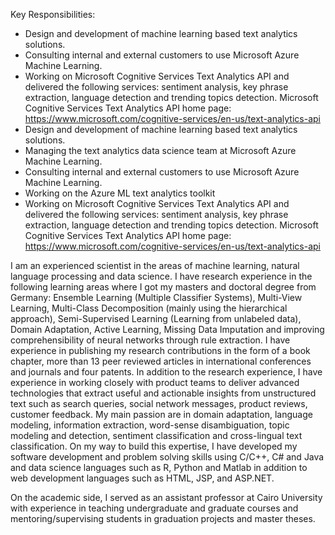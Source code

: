 Key Responsibilities:
- Design and development of machine learning based text analytics solutions.
- Consulting internal and external customers to use Microsoft Azure Machine Learning. 
- Working on Microsoft Cognitive Services Text Analytics API and delivered the following services: sentiment analysis, key phrase extraction, language detection and trending topics detection.
Microsoft Cognitive Services Text Analytics API home page:
https://www.microsoft.com/cognitive-services/en-us/text-analytics-api
- Design and development of machine learning based text analytics solutions.
- Managing the text analytics data science team at Microsoft Azure Machine Learning. 
- Consulting internal and external customers to use Microsoft Azure Machine Learning. 
- Working on the Azure ML text analytics toolkit
- Working on Microsoft Cognitive Services Text Analytics API and delivered the following services: sentiment analysis, key phrase extraction, language detection and trending topics detection.
Microsoft Cognitive Services Text Analytics API home page:
https://www.microsoft.com/cognitive-services/en-us/text-analytics-api

I am an experienced scientist in the areas of machine learning, natural language processing and data science. 
I have research experience in the following learning areas where I got my masters and doctoral degree from Germany: 
Ensemble Learning (Multiple Classifier Systems), Multi-View Learning, Multi-Class Decomposition (mainly using the hierarchical approach), 
Semi-Supervised Learning (Learning from unlabeled data), Domain Adaptation, Active Learning, Missing Data Imputation and improving 
comprehensibility of neural networks through rule extraction. I have experience in publishing my research contributions in the form of a
book chapter, more than 13 peer reviewed articles in international conferences and journals and four patents. In addition to the research
experience, I have experience in working closely with product teams to deliver advanced technologies that extract useful and actionable 
insights from unstructured text such as search queries, social network messages, product reviews, customer feedback. My main passion are 
in domain adaptation, language modeling, information extraction, word-sense disambiguation, topic modeling and detection, sentiment 
classification and cross-lingual text classification. On my way to build this expertise, I have developed my software development and 
problem solving skills using C/C++, C# and Java and data science languages such as R, Python and Matlab in addition to web development 
languages such as HTML, JSP, and ASP.NET.

On the academic side, I served as an assistant professor at Cairo University with experience in teaching undergraduate and graduate 
courses and mentoring/supervising students in graduation projects and master theses.

